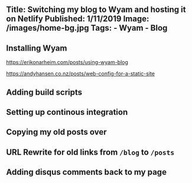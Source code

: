 Title: Switching my blog to Wyam and hosting it on Netlify
Published: 1/11/2019
Image: /images/home-bg.jpg
Tags: 
    - Wyam
    - Blog
---

## Installing Wyam

https://erikonarheim.com/posts/using-wyam-blog

https://andyhansen.co.nz/posts/web-config-for-a-static-site

## Adding build scripts

## Setting up continous integration

## Copying my old posts over

## URL Rewrite for old links from `/blog` to `/posts`

## Adding disqus comments back to my page
